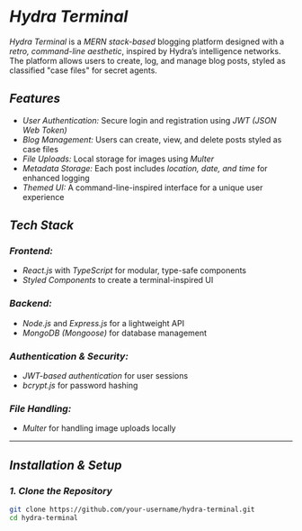 # *Hydra Terminal*  

*Hydra Terminal* is a *MERN stack-based* blogging platform designed with a *retro, command-line aesthetic*, inspired by Hydra’s intelligence networks. The platform allows users to create, log, and manage blog posts, styled as classified "case files" for secret agents.  

## *Features*  
- *User Authentication:* Secure login and registration using *JWT (JSON Web Token)*  
- *Blog Management:* Users can create, view, and delete posts styled as case files  
- *File Uploads:* Local storage for images using *Multer*  
- *Metadata Storage:* Each post includes *location, date, and time* for enhanced logging  
- *Themed UI:* A command-line-inspired interface for a unique user experience  

## *Tech Stack*  
### *Frontend:*  
- *React.js* with *TypeScript* for modular, type-safe components  
- *Styled Components* to create a terminal-inspired UI  

### *Backend:*  
- *Node.js* and *Express.js* for a lightweight API  
- *MongoDB (Mongoose)* for database management  

### *Authentication & Security:*  
- *JWT-based authentication* for user sessions  
- *bcrypt.js* for password hashing  

### *File Handling:*  
- *Multer* for handling image uploads locally  

---

## *Installation & Setup*  

### *1. Clone the Repository*  
```sh
git clone https://github.com/your-username/hydra-terminal.git
cd hydra-terminal
